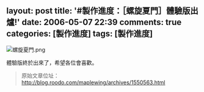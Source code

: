 layout: post
title: '#製作進度：［螺旋夏門］體驗版出爐!'
date: 2006-05-07 22:39
comments: true
categories: [製作進度]
tags: [製作進度]
---
![螺旋夏門.png](/image/zQNudNIQA6xcbOdsmBAl_73b0dcdf.png)

體驗版終於出來了，希望各位會喜歡。

> 原始文章位址：http://blog.roodo.com/maplewing/archives/1550563.html